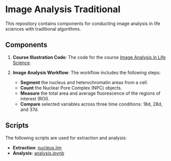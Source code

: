 # Image Analysis Traditional

This repository contains components for conducting image analysis in life sciences with traditional algorithms.

## Components

1. **Course Illustration Code**: The code for the course [Image Analysis in Life Science](./Image_Analysis_in_Life_Science).

2. **Image Analysis Workflow**: The workflow includes the following steps:
   - **Segment** the nucleus and heterochromatin areas from a cell.
   - **Count** the Nuclear Pore Complex (NPC) objects.
   - **Measure** the total area and average fluorescence of the regions of interest (ROI).
   - **Compare** selected variables across three time conditions: 18d, 28d, and 37d.

## Scripts

The following scripts are used for extraction and analysis:
- **Extraction**: [nucleus.ijm](./src/nucleus.ijm)
- **Analysis**: [analysis.ipynb](./src/analysis.ipynb)